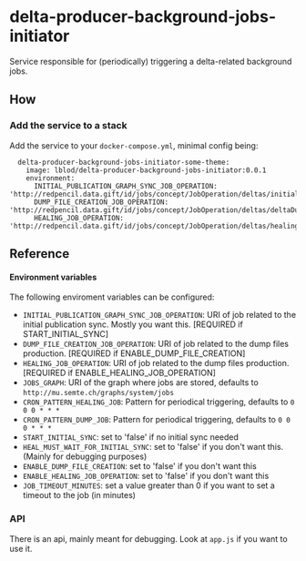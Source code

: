 # delta-producer-background-jobs-initiator

Service responsible for (periodically) triggering a delta-related background jobs.

## How
### Add the service to a stack
Add the service to your `docker-compose.yml`, minimal config being:

```
  delta-producer-background-jobs-initiator-some-theme:
    image: lblod/delta-producer-background-jobs-initiator:0.0.1
    environment:
      INITIAL_PUBLICATION_GRAPH_SYNC_JOB_OPERATION: 'http://redpencil.data.gift/id/jobs/concept/JobOperation/deltas/initialPublicationGraphSyncing/SomeTheme'
      DUMP_FILE_CREATION_JOB_OPERATION: 'http://redpencil.data.gift/id/jobs/concept/JobOperation/deltas/deltaDumpFileCreation/SomeTheme'
      HEALING_JOB_OPERATION: 'http://redpencil.data.gift/id/jobs/concept/JobOperation/deltas/healingOperation/SomeTheme'
```

## Reference
#### Environment variables
The following enviroment variables can be configured:
* `INITIAL_PUBLICATION_GRAPH_SYNC_JOB_OPERATION`: URI of job related to the initial publication sync. Mostly you want this. [REQUIRED if START_INITIAL_SYNC]
* `DUMP_FILE_CREATION_JOB_OPERATION`: URI of job related to the dump files production. [REQUIRED if ENABLE_DUMP_FILE_CREATION]
* `HEALING_JOB_OPERATION`: URI of job related to the dump files production. [REQUIRED if ENABLE_HEALING_JOB_OPERATION]
* `JOBS_GRAPH`: URI of the graph where jobs are stored, defaults to `http://mu.semte.ch/graphs/system/jobs`
* `CRON_PATTERN_HEALING_JOB`: Pattern for periodical triggering, defaults to `0 0 0 * * *`
* `CRON_PATTERN_DUMP_JOB`: Pattern for periodical triggering, defaults to `0 0 0 * * *`
* `START_INITIAL_SYNC`: set to 'false' if no initial sync needed
* `HEAL_MUST_WAIT_FOR_INITIAL_SYNC`: set to 'false' if you don't want this. (Mainly for debugging purposes)
* `ENABLE_DUMP_FILE_CREATION`: set to 'false' if you don't want this
* `ENABLE_HEALING_JOB_OPERATION`: set to 'false' if you don't want this
* `JOB_TIMEOUT_MINUTES`: set a value greater than 0 if you want to set a timeout to the job (in minutes) 

### API
There is an api, mainly meant for debugging. Look at `app.js` if you want to use it.
